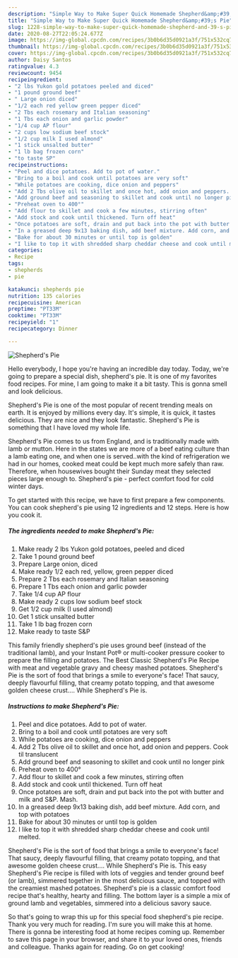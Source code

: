 ```yaml
---
description: "Simple Way to Make Super Quick Homemade Shepherd&amp;#39;s Pie"
title: "Simple Way to Make Super Quick Homemade Shepherd&amp;#39;s Pie"
slug: 1228-simple-way-to-make-super-quick-homemade-shepherd-and-39-s-pie
date: 2020-08-27T22:05:24.677Z
image: https://img-global.cpcdn.com/recipes/3b0b6d35d0921a3f/751x532cq70/shepherds-pie-recipe-main-photo.jpg
thumbnail: https://img-global.cpcdn.com/recipes/3b0b6d35d0921a3f/751x532cq70/shepherds-pie-recipe-main-photo.jpg
cover: https://img-global.cpcdn.com/recipes/3b0b6d35d0921a3f/751x532cq70/shepherds-pie-recipe-main-photo.jpg
author: Daisy Santos
ratingvalue: 4.3
reviewcount: 9454
recipeingredient:
- "2 lbs Yukon gold potatoes peeled and diced"
- "1 pound ground beef"
- " Large onion diced"
- "1/2 each red yellow green pepper diced"
- "2 Tbs each rosemary and Italian seasoning"
- "1 Tbs each onion and garlic powder"
- "1/4 cup AP flour"
- "2 cups low sodium beef stock"
- "1/2 cup milk I used almond"
- "1 stick unsalted butter"
- "1 lb bag frozen corn"
- "to taste SP"
recipeinstructions:
- "Peel and dice potatoes. Add to pot of water."
- "Bring to a boil and cook until potatoes are very soft"
- "While potatoes are cooking, dice onion and peppers"
- "Add 2 Tbs olive oil to skillet and once hot, add onion and peppers. Cook til translucent"
- "Add ground beef and seasoning to skillet and cook until no longer pink"
- "Preheat oven to 400°"
- "Add flour to skillet and cook a few minutes, stirring often"
- "Add stock and cook until thickened. Turn off heat"
- "Once potatoes are soft, drain and put back into the pot with butter and milk and S&amp;P. Mash."
- "In a greased deep 9x13 baking dish, add beef mixture. Add corn, and top with potatoes"
- "Bake for about 30 minutes or until top is golden"
- "I like to top it with shredded sharp cheddar cheese and cook until melted."
categories:
- Recipe
tags:
- shepherds
- pie

katakunci: shepherds pie 
nutrition: 135 calories
recipecuisine: American
preptime: "PT33M"
cooktime: "PT33M"
recipeyield: "1"
recipecategory: Dinner

---
```



![Shepherd&#39;s Pie](https://img-global.cpcdn.com/recipes/3b0b6d35d0921a3f/751x532cq70/shepherds-pie-recipe-main-photo.jpg)

Hello everybody, I hope you're having an incredible day today. Today, we're going to prepare a special dish, shepherd&#39;s pie. It is one of my favorites food recipes. For mine, I am going to make it a bit tasty. This is gonna smell and look delicious.

Shepherd&#39;s Pie is one of the most popular of recent trending meals on earth. It is enjoyed by millions every day. It's simple, it is quick, it tastes delicious. They are nice and they look fantastic. Shepherd&#39;s Pie is something that I have loved my whole life.

Shepherd&#39;s Pie comes to us from England, and is traditionally made with lamb or mutton. Here in the states we are more of a beef eating culture than a lamb eating one, and when one is served..with the kind of refrigeration we had in our homes, cooked meat could be kept much more safely than raw. Therefore, when housewives bought their Sunday meat they selected pieces large enough to. Shepherd&#39;s pie - perfect comfort food for cold winter days.


To get started with this recipe, we have to first prepare a few components. You can cook shepherd&#39;s pie using 12 ingredients and 12 steps. Here is how you cook it.

<!--inarticleads1-->

##### The ingredients needed to make Shepherd&#39;s Pie:

1. Make ready 2 lbs Yukon gold potatoes, peeled and diced
1. Take 1 pound ground beef
1. Prepare  Large onion, diced
1. Make ready 1/2 each red, yellow, green pepper diced
1. Prepare 2 Tbs each rosemary and Italian seasoning
1. Prepare 1 Tbs each onion and garlic powder
1. Take 1/4 cup AP flour
1. Make ready 2 cups low sodium beef stock
1. Get 1/2 cup milk (I used almond)
1. Get 1 stick unsalted butter
1. Take 1 lb bag frozen corn
1. Make ready to taste S&amp;P


This family friendly shepherd&#39;s pie uses ground beef (instead of the traditional lamb), and your Instant Pot® or multi-cooker pressure cooker to prepare the filling and potatoes. The Best Classic Shepherd&#39;s Pie Recipe with meat and vegetable gravy and cheesy mashed potatoes. Shepherd&#39;s Pie is the sort of food that brings a smile to everyone&#39;s face! That saucy, deeply flavourful filling, that creamy potato topping, and that awesome golden cheese crust.… While Shepherd&#39;s Pie is. 

<!--inarticleads2-->

##### Instructions to make Shepherd&#39;s Pie:

1. Peel and dice potatoes. Add to pot of water.
1. Bring to a boil and cook until potatoes are very soft
1. While potatoes are cooking, dice onion and peppers
1. Add 2 Tbs olive oil to skillet and once hot, add onion and peppers. Cook til translucent
1. Add ground beef and seasoning to skillet and cook until no longer pink
1. Preheat oven to 400°
1. Add flour to skillet and cook a few minutes, stirring often
1. Add stock and cook until thickened. Turn off heat
1. Once potatoes are soft, drain and put back into the pot with butter and milk and S&amp;P. Mash.
1. In a greased deep 9x13 baking dish, add beef mixture. Add corn, and top with potatoes
1. Bake for about 30 minutes or until top is golden
1. I like to top it with shredded sharp cheddar cheese and cook until melted.


Shepherd&#39;s Pie is the sort of food that brings a smile to everyone&#39;s face! That saucy, deeply flavourful filling, that creamy potato topping, and that awesome golden cheese crust.… While Shepherd&#39;s Pie is. This easy Shepherd&#39;s Pie recipe is filled with lots of veggies and tender ground beef (or lamb), simmered together in the most delicious sauce, and topped with the creamiest mashed potatoes. Shepherd&#39;s pie is a classic comfort food recipe that&#39;s healthy, hearty and filling. The bottom layer is a simple a mix of ground lamb and vegetables, simmered into a delicious savory sauce. 

So that's going to wrap this up for this special food shepherd&#39;s pie recipe. Thank you very much for reading. I'm sure you will make this at home. There is gonna be interesting food at home recipes coming up. Remember to save this page in your browser, and share it to your loved ones, friends and colleague. Thanks again for reading. Go on get cooking!
